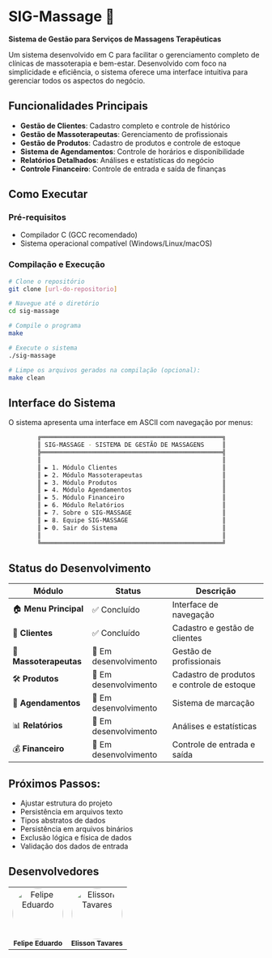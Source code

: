 # SIG-Massage 🌿

**Sistema de Gestão para Serviços de Massagens Terapêuticas**

Um sistema desenvolvido em C para facilitar o gerenciamento completo de clínicas de massoterapia e bem-estar. Desenvolvido com foco na simplicidade e eficiência, o sistema oferece uma interface intuitiva para gerenciar todos os aspectos do negócio.

## Funcionalidades Principais

-  **Gestão de Clientes**: Cadastro completo e controle de histórico
-  **Gestão de Massoterapeutas**: Gerenciamento de profissionais
-  **Gestão de Produtos**: Cadastro de produtos e controle de estoque
-  **Sistema de Agendamentos**: Controle de horários e disponibilidade
-  **Relatórios Detalhados**: Análises e estatísticas do negócio
-  **Controle Financeiro**: Controle de entrada e saída de finanças

## Como Executar

### Pré-requisitos
- Compilador C (GCC recomendado)
- Sistema operacional compatível (Windows/Linux/macOS)

### Compilação e Execução

```bash
# Clone o repositório
git clone [url-do-repositorio]

# Navegue até o diretório
cd sig-massage

# Compile o programa
make

# Execute o sistema
./sig-massage

# Limpe os arquivos gerados na compilação (opcional):
make clean
```

##  Interface do Sistema

O sistema apresenta uma interface em ASCII com navegação por menus:

```bash
        ╔══════════════════════════════════════════════════╗
        ║ SIG-MASSAGE - SISTEMA DE GESTÃO DE MASSAGENS     ║
        ╠══════════════════════════════════════════════════╣
        ║                                                  ║
        ║ ► 1. Módulo Clientes                             ║
        ║ ► 2. Módulo Massoterapeutas                      ║
        ║ ► 3. Módulo Produtos                             ║
        ║ ► 4. Módulo Agendamentos                         ║
        ║ ► 5. Módulo Financeiro                           ║
        ║ ► 6. Módulo Relatórios                           ║
        ║ ► 7. Sobre o SIG-MASSAGE                         ║
        ║ ► 8. Equipe SIG-MASSAGE                          ║
        ║ ► 0. Sair do Sistema                             ║
        ║                                                  ║
        ╚══════════════════════════════════════════════════╝
```

## Status do Desenvolvimento

| Módulo | Status | Descrição |
|--------|--------|-----------|
| 🏠 **Menu Principal** | ✅ Concluído | Interface de navegação |
| 👥 **Clientes** | ✅ Concluído | Cadastro e gestão de clientes |
| 💆 **Massoterapeutas** | 🚧 Em desenvolvimento | Gestão de profissionais |
| 🛠️ **Produtos** | 🚧 Em desenvolvimento | Cadastro de produtos e controle de estoque |
| 📅 **Agendamentos** | 🚧 Em desenvolvimento | Sistema de marcação |
| 📊 **Relatórios** | 🚧 Em desenvolvimento | Análises e estatísticas |
| 💰 **Financeiro** | 🚧 Em desenvolvimento | Controle de entrada e saída |

## Próximos Passos:

- Ajustar estrutura do projeto
- Persistência em arquivos texto
- Tipos abstratos de dados
- Persistência em arquivos binários
- Exclusão lógica e física de dados
- Validação dos dados de entrada

## Desenvolvedores

<table>
  <tr>
    <td align="center">
      <a href="https://github.com/Felipe-edu34" target="_blank">
        <img src="https://github.com/Felipe-edu34.png" width="100px;" alt="Felipe Eduardo" style="border-radius:50%;"/>
      </a><br />
      <sub><b>Felipe Eduardo</b></sub>
    </td>
    <td align="center">
      <a href="https://github.com/elxsson" target="_blank">
        <img src="https://github.com/elxsson.png" width="100px;" alt="Elisson Tavares" style="border-radius:50%;"/>
      </a><br />
      <sub><b>Elisson Tavares</b></sub>
    </td>
  </tr>
</table>
